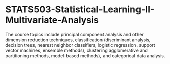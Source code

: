 # STATS503-Statistical-Learning-II-Multivariate-Analysis
The course topics include principal component analysis and other dimension reduction techniques, classification (discriminant analysis, decision trees, nearest neighbor classifiers, logistic regression, support vector machines, ensemble methods), clustering agglomerative and partitioning methods, model-based methods), and categorical data analysis.
